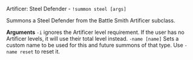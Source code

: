 Artificer: Steel Defender - `!summon steel [args]` 

Summons a Steel Defender from the Battle Smith Artificer subclass.
 
**Arguments**
`-i` ignores the Artificer level requirement. If the user has no Artificer levels, it will use their total level instead.
`-name [name]` Sets a custom name to be used for this and future summons of that type. Use `-name reset` to reset it.